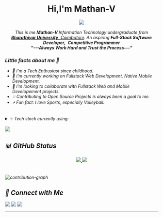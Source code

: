 <h1 align="center">Hi,I'm Mathan-V</h1>
<p align="center">
  <a href="https://github.com/Ratheshan03/readme-typing-svg"><img src="https://readme-typing-svg.herokuapp.com?lines=Information+Technology+Undergraduate;Full+Stack+Software+Developer;Enthusiast;Aspiring+Learner&center=true&width=500&height=50"></a>
</p>

<p align="center">
  <em>
    This is me <b>Mathan-V&nbsp;</b>Information Technology</b> undergraduate from <a href="https://www.iit.ac.lk/"> <b>Bharathiyar University</b>, Coimbatore</a>.
    An aspiring <b>Full-Stack Software Developer,</b>&nbsp; <b>Competitive Programmer</b>
  <br>
  <b><i>"---Always Work Hard and Trust the Process---"</i></b>
</p>

<h3>Little facts about me 🧑</h3>

- 🧞 I'm a Tech Enthusiast since childhood.
- 🔭 I’m currently working on Fullstack Web Development, Native Mobile Development.
- 👯 I’m looking to collaborate with Fullstack Web and Mobile Developement projects.
- 💡 Contributing to Open Source Projects is always been a goal to me.
- ⚡ Fun fact: I love Sports, especially Volleyball.
<br>

<details>
<summary>
  ✨ Tech stack currently using:
</summary>
   <br>
<code><a href="https://www.python.org/" target="_blank"><img height="30" src="https://www.vectorlogo.zone/logos/python/python-icon.svg"></a></code>
<code><a href="https://www.javascript.com/" target="_blank"><img height="30" src="https://raw.githubusercontent.com/devicons/devicon/master/icons/javascript/javascript-plain.svg"></a></code>
<code><a href="https://reactjs.org/" target="_blank"><img height="30" src="https://www.vectorlogo.zone/logos/reactjs/reactjs-icon.svg"></a></code>
<code><a href="https://www.w3schools.com/html/" target="_blank"><img height="30" src="https://www.vectorlogo.zone/logos/w3_html5/w3_html5-icon.svg"></a></code>
<code><a href="https://www.w3schools.com/css/" target="_blank"><img height="30" src="https://raw.githubusercontent.com/devicons/devicon/master/icons/css3/css3-original.svg"></a></code>
<code><a href="https://nodejs.org/en/" target="_blank"><img height="30" src="https://www.vectorlogo.zone/logos/nodejs/nodejs-icon.svg"></a></code>  
</details>
<br>
<img height="137px" src="https://github-readme-stats.vercel.app/api/top-langs/?username=Mathan-V&hide=html&hide_title=true&hide_border=true&layout=compact&langs_count=8&text_color=000&icon_color=fff&bg_color=0,52fa5a,4dfcff,c64dff&theme=graywhite&card_width=382px" />

<!-- GitHub Stats -->
## 📊 GitHub Status

<p align="center">
<a href="https://github.com/mathan-v">
  <img height="180em"  src="https://github-readme-stats-eight-theta.vercel.app/api?username=mathan-v&show_icons=true&theme=chartreuse-dark&include_all_commits=true&count_private=true"/>
 <img height="180em"  src="https://github-readme-streak-stats.herokuapp.com?user=mathan-v&theme=chartreuse-dark"/>
</a>
</p>
<h1> </h1>

![contribution-graph](https://github-readme-activity-graph.vercel.app/graph?username=mathan-v&bg_color=000000&color=ffffff&line=00aeff&point=00ff10&area=true&hide_border=true)

<!-- Connect with Me -->
## 🤝 Connect with Me
<p align="left">
<a href="mailto:marimathan1998@gmail.com"><img src="https://img.shields.io/badge/-marimathan1998@gmail.com-D14836?style=flat&logo=Gmail&logoColor=white"/></a>
<a href="https://instagram.com/mathan_apv?igshid=NzZlODBkYWE4Ng=="><img src="https://img.shields.io/badge/-@mathan__apv-E4405?style=flat&logo=Instagram&logoColor=white"/></a>
<a href="https://www.linkedin.com/in/Mathan V/"><img src="https://img.shields.io/badge/-Mathan V-blue?style=flat&logo=Linkedin&logoColor=white&link=https://www.linkedin.com/in/Mathan V/" /></a>




---
